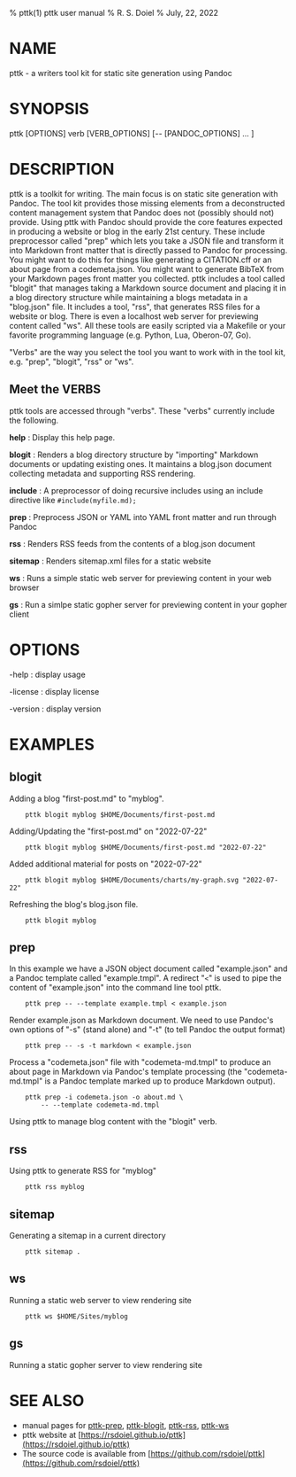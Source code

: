 % pttk(1) pttk user manual
% R. S. Doiel
% July, 22, 2022

# NAME

pttk - a writers tool kit for static site generation using Pandoc

# SYNOPSIS

pttk [OPTIONS] verb [VERB_OPTIONS] [\-\- [PANDOC_OPTIONS] ... ]

# DESCRIPTION

pttk is a toolkit for writing.  The main focus is on static
site generation with Pandoc. The tool kit provides those missing
elements from a deconstructed content management system that
Pandoc does not (possibly should not) provide. Using pttk with
Pandoc should provide the core features expected in producing
a website or blog in the early 21st century. These include
preprocessor called "prep" which lets you take a JSON file
and transform it into Markdown front matter that is
directly passed to Pandoc for processing. You might want to
do this for things like generating a CITATION.cff or an
about page from a codemeta.json. You might want to generate
BibTeX from your Markdown pages front matter you collected.
pttk includes a tool called "blogit" that manages taking a
Markdown source document and placing it in a blog directory
structure while maintaining a blogs metadata in a "blog.json"
file. It includes a tool, "rss", that generates RSS files for a
website or blog.  There is even a localhost web server
for previewing content called "ws".  All these tools are easily
scripted via a Makefile or your favorite programming language
(e.g. Python, Lua, Oberon-07, Go).

"Verbs" are the way you select the tool you want to work
with in the tool kit, e.g. "prep", "blogit", "rss" or "ws".

## Meet the VERBS

pttk tools are accessed through "verbs". These
"verbs" currently include the following.

**help**
: Display this help page.

**blogit**
: Renders a blog directory structure by "importing" Markdown documents
or updating existing ones. It maintains a blog.json document collecting
metadata and supporting RSS rendering.

**include**
: A preprocessor of doing recursive includes using an include directive like `#include(myfile.md);`

**prep**
: Preprocess JSON or YAML into YAML front matter and run through Pandoc

**rss**
: Renders RSS feeds from the contents of a blog.json document

**sitemap**
: Renders sitemap.xml files for a static website

**ws**
: Runs a simple static web server for previewing content in your web browser


**gs**
: Run a simlpe static gopher server for previewing content in your gopher client

# OPTIONS

-help
: display usage

-license
: display license

-version
: display version

# EXAMPLES


## blogit

Adding a blog "first-post.md" to "myblog".

```shell
    pttk blogit myblog $HOME/Documents/first-post.md
```

Adding/Updating the "first-post.md" on "2022-07-22"

```shell
    pttk blogit myblog $HOME/Documents/first-post.md "2022-07-22"
```

Added additional material for posts on "2022-07-22"

```shell
    pttk blogit myblog $HOME/Documents/charts/my-graph.svg "2022-07-22"
```

Refreshing the blog's blog.json file.

```shell
    pttk blogit myblog
```


## prep

In this example we have a JSON object document called
"example.json" and a Pandoc template called "example.tmpl".
A redirect "`<`" is used to pipe the content of "example.json"
into the command line tool pttk.

```shell
    pttk prep -- --template example.tmpl < example.json
```

Render example.json as Markdown document. We need to use
Pandoc's own options of "-s" (stand alone) and "-t" (to
tell Pandoc the output format)

```shell
    pttk prep -- -s -t markdown < example.json
```

Process a "codemeta.json" file with "codemeta-md.tmpl" to
produce an about page in Markdown via Pandoc's template
processing (the "codemeta-md.tmpl" is a Pandoc template
marked up to produce Markdown output).

```shell
    pttk prep -i codemeta.json -o about.md \
        -- --template codemeta-md.tmpl
```

Using pttk to manage blog content with the "blogit"
verb.


## rss

Using pttk to generate RSS for "myblog"

```shell
    pttk rss myblog
```

## sitemap

Generating a sitemap in a current directory

```shell
    pttk sitemap .
```


## ws

Running a static web server to view rendering site

```shell
    pttk ws $HOME/Sites/myblog
```

## gs

Running a static gopher server to view rendering site


# SEE ALSO

- manual pages for [pttk-prep](pttk-prep.1.html), [pttk-blogit](pttk-blogit.1.html), [pttk-rss](pttk-rss.1.html), [pttk-ws](pttk-ws.1.html)
- pttk website at [https://rsdoiel.github.io/pttk](https://rsdoiel.github.io/pttk)
- The source code is available from [https://github.com/rsdoiel/pttk](https://github.com/rsdoiel/pttk)


